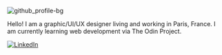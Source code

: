 ![github_profile-bg](https://user-images.githubusercontent.com/119978540/208933062-c5876fbe-adf0-48a4-b72a-92262cf11ed6.jpg)

Hello! I am a graphic/UI/UX designer living and working in Paris, France. I am currently learning web development via The Odin Project.

[![LinkedIn](https://img.shields.io/badge/LinkedIn-Artem%20Barinov-0077b5?logo=linkedin)](https://www.linkedin.com/in/sensologica/)
